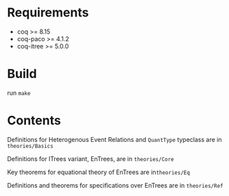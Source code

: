 # Requirements
- coq >= 8.15
- coq-paco >= 4.1.2
- coq-itree >= 5.0.0


# Build
run `make`

# Contents

Definitions for Heterogenous Event Relations and `QuantType` typeclass are in `theories/Basics`

Definitions for ITrees variant, EnTrees, are in `theories/Core`

Key theorems for equational theory of EnTrees are in`theories/Eq`

Definitions and theorems for specifications over EnTrees are in `theories/Ref`